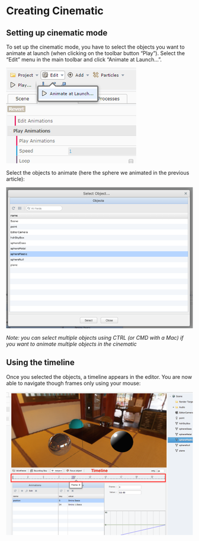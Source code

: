 # Creating Cinematic

## Setting up cinematic mode

To set up the cinematic mode, you have to select the objects you want to animate at launch (when clicking on the toolbar button “Play”).
Select the “Edit” menu in the main toolbar and click “Animate at Launch…”.

![EnterCinematicMode](/img/extensions/Editor/CreatingCinematic/EnterCinematicMode.png)

Select the objects to animate (here the sphere we animated in the previous article):

![SelectObjects](/img/extensions/Editor/CreatingCinematic/SelectObjects.png)

*Note: you can select multiple objects using CTRL (or CMD with a Mac) if you want to animate multiple objects in the cinematic*

## Using the timeline

Once you selected the objects, a timeline appears in the editor. You are now able to navigate though frames only using your mouse:

![Timeline](/img/extensions/Editor/CreatingCinematic/Timeline.png)
